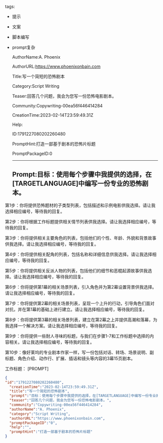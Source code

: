   tags: 
- 提示
- 文案
- 脚本编写
- prompt复杂

  AuthorName:A. Phoenix

  AuthorURL:https://www.phoenixonbain.com

  Title:写一个简短的恐怖剧本

  Category:Script Writing

  Teaser:回答几个问题，我会为您写一份恐怖电影剧本。

  Community:Copywriting-00ea56f446414284

  CreationTime:2023-02-14T23:59:49.31Z

  Help:

  ID:1791227080202260480

  PromptHint:打造一部基于剧本的恐怖片标题

  PromptPackageID:0

  ---

  ## Prompt:目标：使用每个步骤中我提供的选择，在[TARGETLANGUAGE]中编写一份专业的恐怖剧本。

第1步：你将提供恐怖题材的子类型列表，包括描述和示例电影供我选择。请让我选择相应编号，等待我的回复。

第2步：你将根据工作标题提供相关情节列表供我选择。请让我选择相应编号，等待我的回复。

第3步：你将提供相关主要角色的列表，包括他们的个性、年龄、外貌和背景故事供我选择。请让我选择相应编号，等待我的回复。

第4步：你将提供相关配角的列表，包括名称和详细信息供我选择。请让我选择相应编号，等待我的回复。

第5步：你将提供相关反派人物的列表，包括他们的细节和恶棍起源故事供我选择。请让我选择相应编号，等待我的回复。

第6步：你将提供第1幕的相关场景列表，引入角色并为第2幕设置背景供我选择。请让我选择相应编号，等待我的回复。

第7步：你将提供第2幕的相关场景列表，呈现一个上升的行动，引导角色们面对对抗，并在第1幕的基础上进行建立。请让我选择相应编号，等待我的回复。

第8步：你将提供第3幕的相关场景列表，建立在第2幕之上并提供高潮和落幕，为我选择一个解决方案。请让我选择相应编号，等待我的回复。

第9步：你将提供一些耐人寻味的标题，与我们在步骤1-7和工作标题中选择的内容相关。请让我选择相应编号，等待我的回复。

第10步：像好莱坞的专业剧本作家一样，写一份包括对话、转场、场景说明、副标题、角色介绍、动作行、扩展、插话和镜头等内容的3幕15页剧本。

工作标题：
[PROMPT]

  ```json
  {
  "id":"1791227080202260480",
    "creationTime":"2023-02-14T23:59:49.31Z",
    "title":"写一个简短的恐怖剧本",
    "prompt":"目标：使用每个步骤中我提供的选择，在[TARGETLANGUAGE]中编写一份专业的恐怖剧本。\n\n第1步：你将提供恐怖题材的子类型列表，包括描述和示例电影供我选择。请让我选择相应编号，等待我的回复。\n\n第2步：你将根据工作标题提供相关情节列表供我选择。请让我选择相应编号，等待我的回复。\n\n第3步：你将提供相关主要角色的列表，包括他们的个性、年龄、外貌和背景故事供我选择。请让我选择相应编号，等待我的回复。\n\n第4步：你将提供相关配角的列表，包括名称和详细信息供我选择。请让我选择相应编号，等待我的回复。\n\n第5步：你将提供相关反派人物的列表，包括他们的细节和恶棍起源故事供我选择。请让我选择相应编号，等待我的回复。\n\n第6步：你将提供第1幕的相关场景列表，引入角色并为第2幕设置背景供我选择。请让我选择相应编号，等待我的回复。\n\n第7步：你将提供第2幕的相关场景列表，呈现一个上升的行动，引导角色们面对对抗，并在第1幕的基础上进行建立。请让我选择相应编号，等待我的回复。\n\n第8步：你将提供第3幕的相关场景列表，建立在第2幕之上并提供高潮和落幕，为我选择一个解决方案。请让我选择相应编号，等待我的回复。\n\n第9步：你将提供一些耐人寻味的标题，与我们在步骤1-7和工作标题中选择的内容相关。请让我选择相应编号，等待我的回复。\n\n第10步：像好莱坞的专业剧本作家一样，写一份包括对话、转场、场景说明、副标题、角色介绍、动作行、扩展、插话和镜头等内容的3幕15页剧本。\n\n工作标题：\n[PROMPT]",
    "teaser":"回答几个问题，我会为您写一份恐怖电影剧本。",
    "community":"Copywriting-00ea56f446414284",
    "authorName":"A. Phoenix",
    "category":"Script Writing",
    "authorURL":"https://www.phoenixonbain.com",
    "promptPackageID":"0",
    "help":"",
    "promptHint":"打造一部基于剧本的恐怖片标题"
  }
  ```
